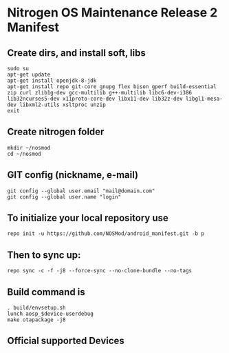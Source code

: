 Nitrogen OS Maintenance Release 2 Manifest
====================

Create dirs, and install soft, libs
-----------------------------------

    sudo su
    apt-get update
    apt-get install openjdk-8-jdk
    apt-get install repo git-core gnupg flex bison gperf build-essential zip curl zlib1g-dev gcc-multilib g++-multilib libc6-dev-i386 lib32ncurses5-dev x11proto-core-dev libx11-dev lib32z-dev libgl1-mesa-dev libxml2-utils xsltproc unzip
    exit

Create nitrogen folder
----------------------

    mkdir ~/nosmod
    cd ~/nosmod

GIT config (nickname, e-mail)
-----------------------------

    git config --global user.email "mail@domain.com"
    git config --global user.name "login"

To initialize your local repository use
---------------------------------------

    repo init -u https://github.com/NOSMod/android_manifest.git -b p

Then to sync up:
----------------

    repo sync -c -f -j8 --force-sync --no-clone-bundle --no-tags

Build command is
----------------
    . build/envsetup.sh
    lunch aosp_$device-userdebug
    make otapackage -j8

Official supported Devices
-----------------
